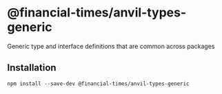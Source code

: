 # @financial-times/anvil-types-generic

Generic type and interface definitions that are common across packages

## Installation

```
npm install --save-dev @financial-times/anvil-types-generic
```
